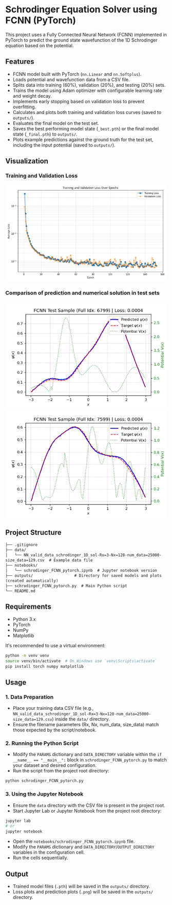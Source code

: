 # Schrodinger Equation Solver using FCNN (PyTorch)

This project uses a Fully Connected Neural Network (FCNN) implemented in PyTorch to predict the ground state wavefunction of the 1D Schrodinger equation based on the potential.

## Features

*   FCNN model built with PyTorch (`nn.Linear` and `nn.Softplus`).
*   Loads potential and wavefunction data from a CSV file.
*   Splits data into training (60%), validation (20%), and testing (20%) sets.
*   Trains the model using Adam optimizer with configurable learning rate and weight decay.
*   Implements early stopping based on validation loss to prevent overfitting.
*   Calculates and plots both training and validation loss curves (saved to `outputs/`).
*   Evaluates the final model on the test set.
*   Saves the best performing model state (`_best.pth`) or the final model state (`_final.pth`) to `outputs/`.
*   Plots example predictions against the ground truth for the test set, including the input potential (saved to `outputs/`).

## Visualization
### Training and Validation Loss

![Figure_loss](./outputs/fcnn_train_validation_loss.png "Training and Validation Loss")

### Comparison of prediction and numerical solution in test sets

![Figure_predict1](./outputs/fcnn_prediction_sample_6799.png "prediction 1")
![Figure_predict2](./outputs/fcnn_prediction_sample_7599.png "prediction 2")

## Project Structure

```
├── .gitignore
├── data/
│   └── NN_valid_data_schrodinger_1D_sol-Rx=3-Nx=128-num_data=25000-size_data=129.csv  # Example data file
├── notebooks/
│   └── schrodinger_FCNN_pytorch.ipynb  # Jupyter notebook version
├── outputs/                  # Directory for saved models and plots (created automatically)
├── schrodinger_FCNN_pytorch.py  # Main Python script
└── README.md
```

## Requirements

*   Python 3.x
*   PyTorch
*   NumPy
*   Matplotlib

It's recommended to use a virtual environment:

```bash
python -m venv venv
source venv/bin/activate  # On Windows use `venv\Scripts\activate`
pip install torch numpy matplotlib
```

## Usage

### 1. Data Preparation

*   Place your training data CSV file (e.g., `NN_valid_data_schrodinger_1D_sol-Rx=3-Nx=128-num_data=25000-size_data=129.csv`) inside the `data/` directory.
*   Ensure the filename parameters (Rx, Nx, num_data, size_data) match those expected by the script/notebook.

### 2. Running the Python Script

*   Modify the `PARAMS` dictionary and `DATA_DIRECTORY` variable within the `if __name__ == "__main__":` block in `schrodinger_FCNN_pytorch.py` to match your dataset and desired configuration.
*   Run the script from the project root directory:

```bash
python schrodinger_FCNN_pytorch.py
```

### 3. Using the Jupyter Notebook

*   Ensure the `data` directory with the CSV file is present in the project root.
*   Start Jupyter Lab or Jupyter Notebook from the project root directory:

```bash
jupyter lab
# or
jupyter notebook
```

*   Open the `notebooks/schrodinger_FCNN_pytorch.ipynb` file.
*   Modify the `PARAMS` dictionary and `DATA_DIRECTORY`/`OUTPUT_DIRECTORY` variables in the configuration cell.
*   Run the cells sequentially.

## Output

*   Trained model files (`.pth`) will be saved in the `outputs/` directory.
*   Loss plots and prediction plots (`.png`) will be saved in the `outputs/` directory.
